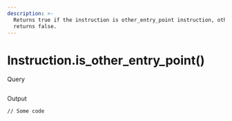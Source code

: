 ```yaml
---
description: >-
  Returns true if the instruction is other_entry_point instruction, otherwise
  returns false.
---
```


# Instruction.is\_other\_entry\_point()

Query

```
```

Output

```
// Some code
```
